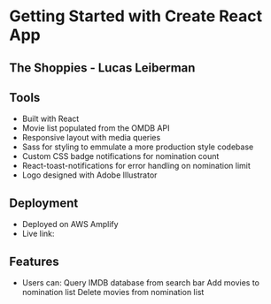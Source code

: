 # Getting Started with Create React App
## The Shoppies - Lucas Leiberman 
## Tools
- Built with React
- Movie list populated from the OMDB API
- Responsive layout with media queries
- Sass for styling to emmulate a more production style codebase
- Custom CSS badge notifications for nomination count
- React-toast-notifications for error handling on nomination limit
- Logo designed with Adobe Illustrator
## Deployment
- Deployed on AWS Amplify
- Live link: 
## Features
- Users can:
 Query IMDB database from search bar
 Add movies to nomination list
 Delete movies from nomination list
 


